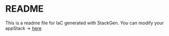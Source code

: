 # README
This is a readme file for IaC generated with StackGen.
You can modify your appStack -> [here](http://main.dev.stackgen.com/appstacks/ed580a55-7755-46c4-9956-ff456ef073b7)
